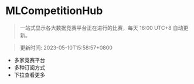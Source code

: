 # MLCompetitionHub

> 一站式显示各大数据竞赛平台正在进行的比赛，每天 16:00 UTC+8 自动更新。
  
> 更新时间: 2023-05-10T15:58:57+0800 

* 多家竞赛平台
* 多种订阅方式
* 下拉查看更多